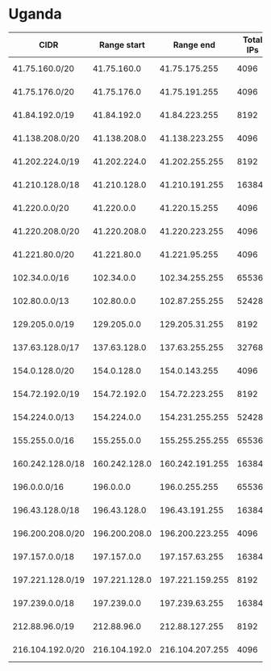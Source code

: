 # Uganda

CIDR               | Range start     | Range end       | Total IPs  | Assign date | Owner
------------------ | --------------- | --------------- | ---------- | ----------- | -----
41.75.160.0/20     | 41.75.160.0     | 41.75.175.255   | 4096       | 2011-01-04  | 
41.75.176.0/20     | 41.75.176.0     | 41.75.191.255   | 4096       | 2010-12-09  | 
41.84.192.0/19     | 41.84.192.0     | 41.84.223.255   | 8192       | 2010-11-04  | 
41.138.208.0/20    | 41.138.208.0    | 41.138.223.255  | 4096       | 2009-07-29  | 
41.202.224.0/19    | 41.202.224.0    | 41.202.255.255  | 8192       | 2007-11-16  | 
41.210.128.0/18    | 41.210.128.0    | 41.210.191.255  | 16384      | 2007-04-18  | 
41.220.0.0/20      | 41.220.0.0      | 41.220.15.255   | 4096       | 2006-02-02  | 
41.220.208.0/20    | 41.220.208.0    | 41.220.223.255  | 4096       | 2007-02-06  | 
41.221.80.0/20     | 41.221.80.0     | 41.221.95.255   | 4096       | 2014-02-13  | 
102.34.0.0/16      | 102.34.0.0      | 102.34.255.255  | 65536      | 2019-08-07  | 
102.80.0.0/13      | 102.80.0.0      | 102.87.255.255  | 524288     | 2018-09-04  | 
129.205.0.0/19     | 129.205.0.0     | 129.205.31.255  | 8192       | 2015-07-30  | 
137.63.128.0/17    | 137.63.128.0    | 137.63.255.255  | 32768      | 2015-09-22  | 
154.0.128.0/20     | 154.0.128.0     | 154.0.143.255   | 4096       | 2013-07-19  | 
154.72.192.0/19    | 154.72.192.0    | 154.72.223.255  | 8192       | 2014-01-29  | 
154.224.0.0/13     | 154.224.0.0     | 154.231.255.255 | 524288     | 2016-09-27  | 
155.255.0.0/16     | 155.255.0.0     | 155.255.255.255 | 65536      | 2016-08-03  | 
160.242.128.0/18   | 160.242.128.0   | 160.242.191.255 | 16384      | 2015-08-25  | 
196.0.0.0/16       | 196.0.0.0       | 196.0.255.255   | 65536      | 2005-09-19  | 
196.43.128.0/18    | 196.43.128.0    | 196.43.191.255  | 16384      | 2009-02-11  | 
196.200.208.0/20   | 196.200.208.0   | 196.200.223.255 | 4096       | 2019-04-16  | 
197.157.0.0/18     | 197.157.0.0     | 197.157.63.255  | 16384      | 2012-01-27  | 
197.221.128.0/19   | 197.221.128.0   | 197.221.159.255 | 8192       | 2014-02-13  | 
197.239.0.0/18     | 197.239.0.0     | 197.239.63.255  | 16384      | 2012-11-06  | 
212.88.96.0/19     | 212.88.96.0     | 212.88.127.255  | 8192       | 1999-10-29  | 
216.104.192.0/20   | 216.104.192.0   | 216.104.207.255 | 4096       | 2000-07-18  | 
